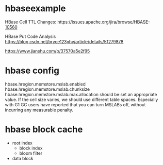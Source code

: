 # hbaseexample

HBase Cell TTL
Changes: https://issues.apache.org/jira/browse/HBASE-10560

HBase Put Code Analysis
https://blog.csdn.net/bryce123phy/article/details/51279878

https://www.jianshu.com/p/37570a5e2f95

# hbase config
hbase.hregion.memstore.mslab.enabled
hbase.hregion.memstore.mslab.chunksize
hbase.hregion.memstore.mslab.max.allocation
should be set an appropriate value. If the cell size varies, we should use different table spaces. Especially with G1 GC users have reported that you can turn MSLABs off, without incurring any measurable penalty.

# hbase block cache
* root index
  * block index
  * bloom filter
* data block



